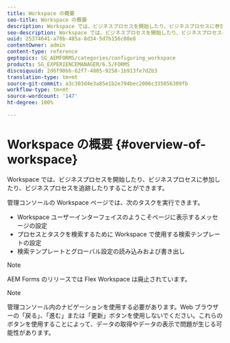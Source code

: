 ```yaml
---
title: Workspace の概要
seo-title: Workspace の概要
description: Workspace では、ビジネスプロセスを開始したり、ビジネスプロセスに参加したり、ビジネスプロセスを追跡したりすることができます。Workspace の詳細について説明します。
seo-description: Workspace では、ビジネスプロセスを開始したり、ビジネスプロセスに参加したり、ビジネスプロセスを追跡したりすることができます。Workspace の詳細について説明します。
uuid: 25374641-a70b-485a-8d34-5d7b156c08e8
contentOwner: admin
content-type: reference
geptopics: SG_AEMFORMS/categories/configuring_workspace
products: SG_EXPERIENCEMANAGER/6.5/FORMS
discoiquuid: 2d6f90bb-62f7-4805-9250-1b913fe7d2b3
translation-type: tm+mt
source-git-commit: a3c303d4e3a85e1b2e794bec2006c335056309fb
workflow-type: tm+mt
source-wordcount: '147'
ht-degree: 100%

---
```



# Workspace の概要 {#overview-of-workspace}

Workspace では、ビジネスプロセスを開始したり、ビジネスプロセスに参加したり、ビジネスプロセスを追跡したりすることができます。

管理コンソールの Workspace ページでは、次のタスクを実行できます。

* Workspace ユーザーインターフェイスのようこそページに表示するメッセージの設定
* プロセスとタスクを検索するために Workspace で使用する検索テンプレートの設定
* 検索テンプレートとグローバル設定の読み込みおよび書き出し

>[!NOTE]
>
>AEM Forms のリリースでは Flex Workspace は廃止されています。

>[!NOTE]
>
>管理コンソール内のナビゲーションを使用する必要があります。Web ブラウザーの「戻る」、「進む」または「更新」ボタンを使用しないでください。これらのボタンを使用することによって、データの取得やデータの表示で問題が生じる可能性があります。

